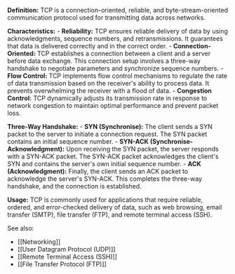 **Definition:** TCP is a connection-oriented, reliable, and byte-stream-oriented communication protocol used for transmitting data across networks.

**Characteristics:**
    - **Reliability:** TCP ensures reliable delivery of data by using acknowledgments, sequence numbers, and retransmissions. It guarantees that data is delivered correctly and in the correct order.
    - **Connection-Oriented:** TCP establishes a connection between a client and a server before data exchange. This connection setup involves a three-way handshake to negotiate parameters and synchronize sequence numbers.
    - **Flow Control:** TCP implements flow control mechanisms to regulate the rate of data transmission based on the receiver's ability to process data. It prevents overwhelming the receiver with a flood of data.
    - **Congestion Control:** TCP dynamically adjusts its transmission rate in response to network congestion to maintain optimal performance and prevent packet loss.

**Three-Way Handshake:**
    - **SYN (Synchronise):** The client sends a SYN packet to the server to initiate a connection request. The SYN packet contains an initial sequence number.
    - **SYN-ACK (Synchronise-Acknowledgment):** Upon receiving the SYN packet, the server responds with a SYN-ACK packet. The SYN-ACK packet acknowledges the client's SYN and contains the server's own initial sequence number.
    - **ACK (Acknowledgment):** Finally, the client sends an ACK packet to acknowledge the server's SYN-ACK. This completes the three-way handshake, and the connection is established.

**Usage:** TCP is commonly used for applications that require reliable, ordered, and error-checked delivery of data, such as web browsing, email transfer (SMTP), file transfer (FTP), and remote terminal access (SSH).


See also:
- [[Networking]]
- [[User Datagram Protocol (UDP)]]
- [[Remote Terminal Access (SSH)]]
- [[File Transfer Protocol (FTP)]]
